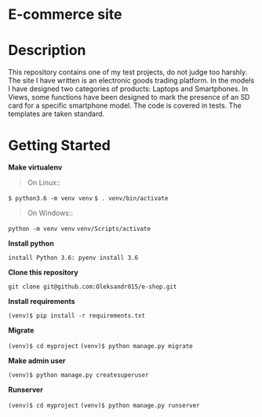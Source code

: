 E-commerce site
=====================


Description
=====================


This repository contains one of my test projects, do not judge too harshly. The site I have written is an electronic goods trading platform. In the models I have designed two categories of products: Laptops and Smartphones.
In Views, some functions have been designed to mark the presence of an SD card for a specific smartphone model. The code is covered in tests. The templates are taken standard.


 Getting Started
 ===============
 
**Make virtualenv**

>On Linux::

   `$ python3.6 -m venv venv`
   `$ . venv/bin/activate`

>On Windows::

   `python -m venv venv`
   `venv/Scripts/activate`

****Install python****

   `install Python 3.6: pyenv install 3.6`

****Clone this repository****

   `git clone git@github.com:Oleksandr015/e-shop.git`
   

****Install requirements****

   `(venv)$ pip install -r requirements.txt`

****Migrate****

   `(venv)$ cd myproject`
   `(venv)$ python manage.py migrate`

****Make admin user****

   `(venv)$ python manage.py createsuperuser`

****Runserver****

   `(venv)$ cd myproject`
   `(venv)$ python manage.py runserver`
